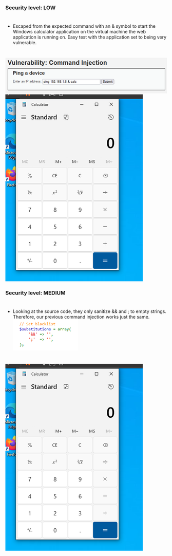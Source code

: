 ### Security level: LOW
#
* Escaped from the expected command with an & symbol to start the Windows calculator
  application on the virtual machine the web application is running on. Easy test with
  the application set to being very vulnerable.
#
![](./images/CommandInjection_Low1.png)
![](./images/CommandInjection_Low2.png)

### Security level: MEDIUM
#
* Looking at the source code, they only sanitize && and ; to empty strings. Therefore, our previous
  command injection works just the same.
![](./images/CommandInjection_Medium1.png)
#
![](./images/CommandInjection_Low2.png)
